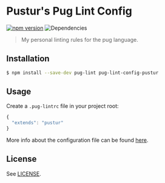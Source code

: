 # Pustur's Pug Lint Config
[![npm version][npm-img]][npm]
![Dependencies][dep-img]

> My personal linting rules for the pug language.

## Installation
```bash
$ npm install --save-dev pug-lint pug-lint-config-pustur
```

## Usage
Create a `.pug-lintrc` file in your project root:

```js
{
  "extends": "pustur"
}
```

More info about the configuration file can be found [here].

## License
See [LICENSE].

[dep-img]: https://david-dm.org/Pustur/pug-lint-config-pustur.svg
[here]: https://github.com/pugjs/pug-lint#configuration-file
[LICENSE]: https://github.com/Pustur/pug-lint-config-pustur/blob/master/LICENSE
[npm-img]: https://badge.fury.io/js/pug-lint-config-pustur.svg
[npm]: https://badge.fury.io/js/pug-lint-config-pustur
